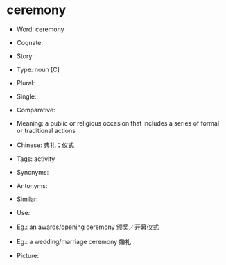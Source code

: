 # ceremony

- Word: ceremony
- Cognate: 
- Story: 

- Type: noun [C]
- Plural: 
- Single: 
- Comparative: 
- Meaning: a public or religious occasion that includes a series of formal or traditional actions
- Chinese: 典礼；仪式
- Tags: activity
- Synonyms: 
- Antonyms: 
- Similar: 
- Use: 
- Eg.: an awards/opening ceremony 颁奖╱开幕仪式
- Eg.: a wedding/marriage ceremony 婚礼
- Picture: 

